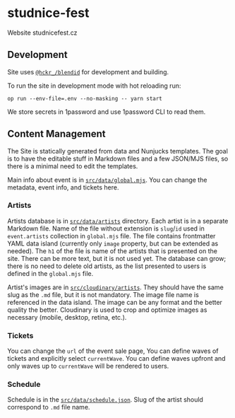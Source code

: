 # studnice-fest

Website studnicefest.cz

## Development

Site uses [`@hckr_/blendid`](https://github.com/hckr-studio/blendid) for development and building.

To run the site in development mode with hot reloading run:

```shell
op run --env-file=.env --no-masking -- yarn start
```

We store secrets in 1password and use 1password CLI to read them.

## Content Management

The Site is statically generated from data and Nunjucks templates. The goal is to have the editable stuff in
Markdown files and a few JSON/MJS files, so there is a minimal need to edit the templates.

Main info about event is in [`src/data/global.mjs`](tree/main/src/data/global.mjs). You can change the metadata,
event info, and tickets here.

### Artists

Artists database is in [`src/data/artists`](tree/main/src/data/artists) directory. Each artist is in a separate Markdown
file. Name of the file without extension is `slug`/`id` used in `event.artists` collection in `global.mjs` file.
The file contains frontmatter YAML data island (currently only `image` property, but can be extended as needed).
The `h1` of the file is name of the artists that is presented on the site. There can be more text, but it is not
used yet. The database can grow; there is no need to delete old artists, as the list presented to users is defined
in the `global.mjs` file.

Artist's images are in [`src/cloudinary/artists`](tree/main/src/cloudinary/artists). They should have the same slug as
the `.md` file, but it is not mandatory. The image file name is referenced in the data island. The image can be any
format and the better quality the better. Cloudinary is used to crop and optimize images as necessary (mobile, desktop,
retina, etc.).

### Tickets

You can change the `url` of the event sale page, You can define waves of tickets and explicitly select `currentWave`.
You can define waves upfront and only waves up to `currentWave` will be rendered to users.

### Schedule

Schedule is in the [`src/data/schedule.json`](tree/main/src/data/schedule.json). Slug of the artist should correspond to
`.md` file name.
